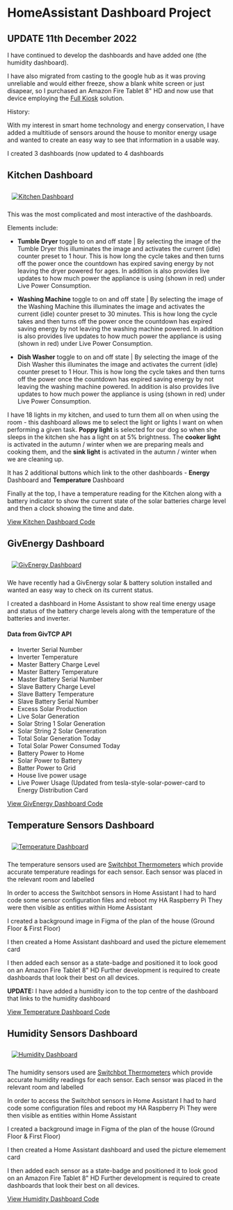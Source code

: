 # HomeAssistant Dashboard Project


## UPDATE 11th December 2022 

I have continued to develop the dashboards and have added one (the humidity dashboard).

I have also migrated from casting to the google hub as it was proving unreliable and would either freeze, show a blank white screen or just disapear, so I purchased an Amazon Fire Tablet 8" HD and now use that device employing the <a href="https://www.fully-kiosk.com/" target="_blank"> Full Kiosk</a> solution. 

History:

With my interest in smart home technology and energy conservation, I have added a multitiude of sensors around the house to monitor energy usage and wanted to create
an easy way to see that information in a usable way.

I created 3 dashboards (now updated to 4 dashboards

## Kitchen Dashboard

<a href="#" target="_blank"><img style="margin: 10px" src="https://russellventura.co.uk/wp-content/uploads/2022/12/HA-Kitchen-Dashboard.png" alt="Kitchen Dashboard"  /></a>  

This was the most complicated and most interactive of the dashboards.

Elements include:
- <strong>Tumble Dryer</strong> toggle to on and off state | 
  By selecting the image of the Tumble Dryer this illuminates the image and activates the current (idle) counter preset to 1 hour. This is how long the cycle takes and then turns off the power once the countdown has expired saving energy by not leaving the dryer powered for ages. In addition is also provides live updates to how much power the appliance is using (shown in red) under Live Power Consumption.

- <strong>Washing Machine</strong> toggle to on and off state | 
  By selecting the image of the Washing Machine this illuminates the image and activates the current (idle) counter preset to 30 minutes. This is how long the cycle takes and then turns off the power once the countdown has expired saving energy by not leaving the washing machine powered. In addition is also provides live updates to how much power the appliance is using (shown in red) under Live Power Consumption.


- <strong>Dish Washer</strong> toggle to on and off state | 
  By selecting the image of the Dish Washer this illuminates the image and activates the current (idle) counter preset to 1 Hour. This is how long the cycle takes and then turns off the power once the countdown has expired saving energy by not leaving the washing machine powered. In addition is also provides live updates to how much power the appliance is using (shown in red) under Live Power Consumption.

I have 18 lights in my kitchen, and used to turn them all on when using the room - this dashboard allows me to select the light or lights I want on
when performing a given task. <strong>Poppy light</strong> is selected for our dog so when she sleeps in the kitchen she has a light on at 5% brightness. The <strong>cooker light</strong> is activated in the autumn / winter when we are preparing meals and cooking them, and the <strong>sink light</strong> is activated in the autumn / winter when we are cleaning up.

It has 2 additional buttons which link to the other dashboards - <strong>Energy</strong> Dashboard and <strong>Temperature</strong> Dashboard

Finally at the top, I have a temperature reading for the Kitchen along with a battery indicator to show the current state of the solar batteries charge level and then a clock showing the time and date.

<a href="https://github.com/russellventura/HomeAssistant/blob/main/Kitchen%20Dashboard" target="_blank"> View Kitchen Dashboard Code</a> 

## GivEnergy Dashboard

<a href="#" target="_blank"><img style="margin: 10px" src="https://russellventura.co.uk/wp-content/uploads/2022/12/HA-GivEnergy-Dashboard.png" alt="GivEnergy Dashboard"  /></a>  

We have recently had a GivEnergy solar & battery solution installed and wanted an easy way to check on its current status.

I created a dashboard in Home Assistant to show real time energy usage and status of the battery charge levels along with the temperature of the batteries and inverter.

#### Data from GivTCP API

- Inverter Serial Number
- Inverter Temperature
- Master Battery Charge Level
- Master Battery Temperature
- Master Battery Serial Number
- Slave Battery Charge Level
- Slave Battery Temperature
- Slave Battery Serial Number
- Excess Solar Production 
- Live Solar Generation
- Solar String 1 Solar Generation
- Solar String 2 Solar Generation 
- Total Solar Generation Today
- Total Solar Power Consumed Today
- Battery Power to Home
- Solar Power to Battery
- Batter Power to Grid
- House live power usage
- Live Power Usage (Updated from tesla-style-solar-power-card to Energy Distribution Card

<a href="https://github.com/russellventura/HomeAssistant/blob/main/GivEnergy%20Dashboard" target="_blank"> View GivEnergy Dashboard Code</a> 

## Temperature Sensors Dashboard

<a href="#" target="_blank"><img style="margin: 10px" src="https://russellventura.co.uk/wp-content/uploads/2022/12/HA-Temperature-Dashboard.png" alt="Temperature Dashboard"  /></a>  

The temperature sensors used are <a href="https://www.amazon.co.uk/SwitchBot-Thermometer-Hygrometer-Temperature-Compatible/dp/B09JW6N72V" target="_blank"> Switchbot Thermometers</a> which provide accurate temperature readings for each sensor.
Each sensor was placed in the relevant room and labelled

In order to access the Switchbot sensors in Home Assistant I had to hard code some sensor configuration files and reboot my HA Raspberry Pi
They were then visible as entities within Home Assistant

I created a background image in Figma of the plan of the house (Ground Floor & First Floor)

I then created a Home Assistant dashboard and used the picture elemement card

I then added each sensor as a state-badge and positioned it to look good on an Amazon Fire Tablet 8" HD
Further development is required to create dashboards that look their best on all devices.

<strong>UPDATE:</strong> I have added a humidity icon to the top centre of the dashboard that links to the humidity dashboard

<a href="https://github.com/russellventura/HomeAssistant/blob/main/Temperature%20Dashboard" target="_blank"> View Temperature Dashboard Code</a> 

## Humidity Sensors Dashboard

<a href="#" target="_blank"><img style="margin: 10px" src="https://russellventura.co.uk/wp-content/uploads/2022/12/HA-Humidity-Dashboard.png" alt="Humidity Dashboard"  /></a>  

The humidity sensors used are <a href="https://www.amazon.co.uk/SwitchBot-Thermometer-Hygrometer-Temperature-Compatible/dp/B09JW6N72V" target="_blank"> Switchbot Thermometers</a> which provide accurate humidity readings for each sensor.
Each sensor was placed in the relevant room and labelled

In order to access the Switchbot sensors in Home Assistant I had to hard code some configuration files and reboot my HA Raspberry Pi
They were then visible as entities within Home Assistant

I created a background image in Figma of the plan of the house (Ground Floor & First Floor)

I then created a Home Assistant dashboard and used the picture elemement card

I then added each sensor as a state-badge and positioned it to look good on an Amazon Fire Tablet 8" HD
Further development is required to create dashboards that look their best on all devices.

<a href="https://github.com/russellventura/HomeAssistant/blob/main/Humidity%20Dashboard" target="_blank"> View Humidity Dashboard Code</a> 
